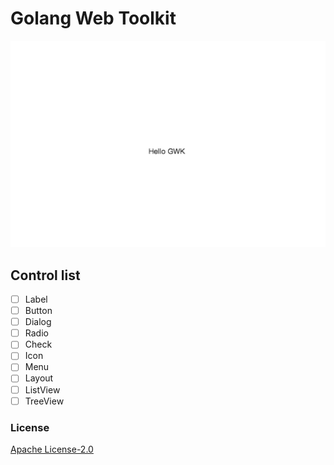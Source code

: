 # Golang Web Toolkit

![](https://raw.githubusercontent.com/Gwkit/gwk/master/logo.jpg)


## Control list
- [ ] Label
- [ ] Button
- [ ] Dialog
- [ ] Radio
- [ ] Check
- [ ] Icon
- [ ] Menu
- [ ] Layout
- [ ] ListView
- [ ] TreeView

### License
[Apache License-2.0](https://www.apache.org/licenses/LICENSE-2.0)
